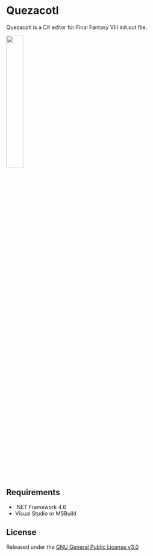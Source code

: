 # Quezacotl
Quezacotl is a C# editor for Final Fantasy VIII init.out file.

<img src="(https://cloud.githubusercontent.com/assets/5892410/18287959/9e2c373c-7479-11e6-97c9-85abd476a5be.png" width="30%"></img>

## Requirements
- .NET Framework 4.6
- Visual Studio or MSBuild

## License
Released under the [GNU General Public License v3.0](http://choosealicense.com/licenses/gpl-3.0/)
